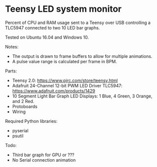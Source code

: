 # Teensy LED system monitor

Percent of CPU and RAM usage sent to a Teensy over USB controlling a TLC5947
connected to two 10 LED bar graphs.

Tested on Ubuntu 16.04 and Windows 10.

Notes:
* The output is drawn to frame buffers to allow for multiple animations.
* A pulse value range is calculated per frame in BPM.

Parts:
* Teensy 2.0: https://www.pjrc.com/store/teensy.html
* Adafruit 24-Channel 12-bit PWM LED Driver TLC5947: https://www.adafruit.com/products/1429
* 10 Segment Light Bar Graph LED Displays: 1 Blue, 4 Green, 3 Orange, and 2 Red.
* Protoboards
* Wiring

Required Python libraries:
* pyserial
* psutil

Todo:
* Third bar graph for GPU or ???
* No Serial connection animation

